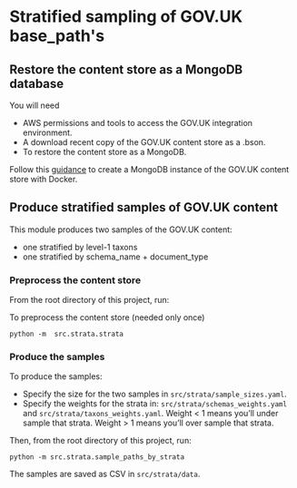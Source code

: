 # Stratified sampling of GOV.UK base_path's

## Restore the content store as a MongoDB database
You will need

- AWS permissions and tools to access the GOV.UK integration environment.
- A download recent copy of the GOV.UK content store as a .bson.
- To restore the content store as a MongoDB.

Follow this [guidance](https://github.com/ukgovdatascience/govuk-mongodb-content) to create a MongoDB instance of the GOV.UK content store with Docker.


## Produce stratified samples of GOV.UK content

This module produces two samples of the GOV.UK content:
- one stratified by level-1 taxons
- one stratified by schema_name + document_type


### Preprocess the content store

From the root directory of this project, run:

To preprocess the content store (needed only once)
```shell
python -m  src.strata.strata
```

### Produce the samples

To produce the samples:

- Specify the size for the two samples in `src/strata/sample_sizes.yaml`.
- Specify the weights for the strata in: `src/strata/schemas_weights.yaml` and `src/strata/taxons_weights.yaml`. Weight < 1 means you’ll under sample that strata. Weight > 1 means you’ll over sample that strata. 


Then, from the root directory of this project, run:

```shell
python -m src.strata.sample_paths_by_strata
```

The samples are saved as CSV in `src/strata/data`.
